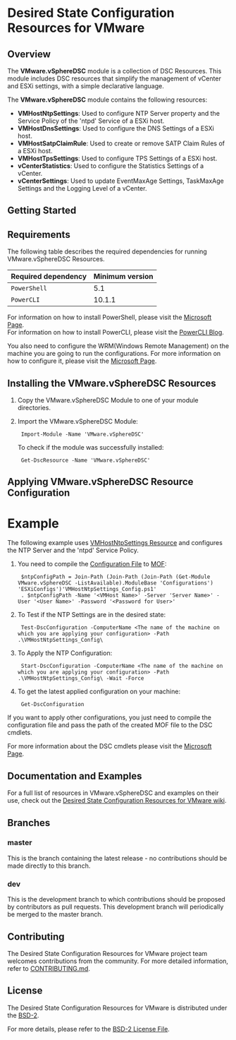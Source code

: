 

# Desired State Configuration Resources for VMware

## Overview

The **VMware.vSphereDSC** module is a collection of DSC Resources. This module includes DSC resources that simplify the management of vCenter and ESXi settings, with a simple declarative language.

The **VMware.vSphereDSC** module contains the following resources:

- **VMHostNtpSettings**: Used to configure NTP Server property and the Service Policy of the 'ntpd' Service of a ESXi host.
- **VMHostDnsSettings**: Used to configure the DNS Settings of a ESXi host.
- **VMHostSatpClaimRule**: Used to create or remove SATP Claim Rules of a ESXi host.
- **VMHostTpsSettings**: Used to configure TPS Settings of a ESXi host.
- **vCenterStatistics**: Used to configure the Statistics Settings of a vCenter.
- **vCenterSettings**: Used to update EventMaxAge Settings, TaskMaxAge Settings and the Logging Level of a vCenter.

## Getting Started
## Requirements
The following table describes the required dependencies for running VMware.vSphereDSC Resources.

 **Required dependency**   | **Minimum version**
-------------------------- | -------------------
`PowerShell`               | 5.1
`PowerCLI`                 | 10.1.1

For information on how to install PowerShell, please visit the [Microsoft Page](https://docs.microsoft.com/en-us/powershell/scripting/setup/installing-windows-powershell?view=powershell-5.1).  
For information on how to install PowerCLI, please visit the [PowerCLI Blog](https://blogs.vmware.com/PowerCLI/2018/02/powercli-10.html).  

You also need to configure the WRM(Windows Remote Management) on the machine you are going to run the configurations. For more information on how to configure it, please visit the [Microsoft Page](https://docs.microsoft.com/en-us/windows/desktop/winrm/installation-and-configuration-for-windows-remote-management).  

## Installing the VMware.vSphereDSC Resources

1. Copy the VMware.vSphereDSC Module to one of your module directories.
2. Import the VMware.vSphereDSC Module:
   ```
    Import-Module -Name 'VMware.vSphereDSC' 
   ```

   To check if the module was successfully installed: 
   ```
    Get-DscResource -Name 'VMware.vSphereDSC'
   ```

## Applying VMware.vSphereDSC Resource Configuration
# Example
The following example uses [VMHostNtpSettings Resource](https://github.com/vmware/dscr-for-vmware/wiki/VMHostNtpSettings) and configures the NTP Server and the 'ntpd' Service Policy.  

1. You need to compile the [Configuration File](https://github.com/vmware/dscr-for-vmware/blob/master/Source/VMware.vSphereDSC/Configurations/ESXiConfigs/VMHostNtpSettings_Config.ps1) to [MOF](https://docs.microsoft.com/en-us/windows/desktop/wmisdk/managed-object-format--mof-):  
   ```
    $ntpConfigPath = Join-Path (Join-Path (Join-Path (Get-Module VMware.vSphereDSC -ListAvailable).ModuleBase 'Configurations') 'ESXiConfigs')'VMHostNtpSettings_Config.ps1'
    . $ntpConfigPath -Name '<VMHost Name>' -Server 'Server Name>' -User '<User Name>' -Password '<Password for User>'
   ```
2. To Test if the NTP Settings are in the desired state:
   ```
    Test-DscConfiguration -ComputerName <The name of the machine on which you are applying your configuration> -Path .\VMHostNtpSettings_Config\
   ```
3. To Apply the NTP Configuration:
   ```
    Start-DscConfiguration -ComputerName <The name of the machine on which you are applying your configuration> -Path .\VMHostNtpSettings_Config\ -Wait -Force
   ```
4. To get the latest applied configuration on your machine:
   ```
    Get-DscConfiguration
   ```

If you want to apply other configurations, you just need to compile the configuration file and pass the path of the created MOF file to the DSC cmdlets.

For more information about the DSC cmdlets please visit the [Microsoft Page](https://docs.microsoft.com/en-us/powershell/module/psdesiredstateconfiguration/?view=powershell-5.1).

## Documentation and Examples

For a full list of resources in VMware.vSphereDSC and examples on their use, check out
the [Desired State Configuration Resources for VMware wiki](https://github.com/vmware/dscr-for-vmware/wiki).

## Branches

### master

This is the branch containing the latest release - no contributions should be made
directly to this branch.

### dev

This is the development branch to which contributions should be proposed by contributors
as pull requests. This development branch will periodically be merged to the master
branch.

## Contributing

The Desired State Configuration Resources for VMware project team welcomes contributions from the community. For more detailed information, refer to [CONTRIBUTING.md](CONTRIBUTING.md).

## License
The Desired State Configuration Resources for VMware is distributed under the [BSD-2](https://github.com/vmware/dscr-for-vmware/blob/master/LICENSE.txt).

For more details, please refer to the [BSD-2 License File](https://github.com/vmware/dscr-for-vmware/blob/master/LICENSE.txt).